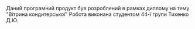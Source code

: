 Даний програмний продукт був розроблений в рамках диплому на тему "Вітрина кондитерської" Робота виконана студентом 44-ї групи Тихенко Д.Ю.
